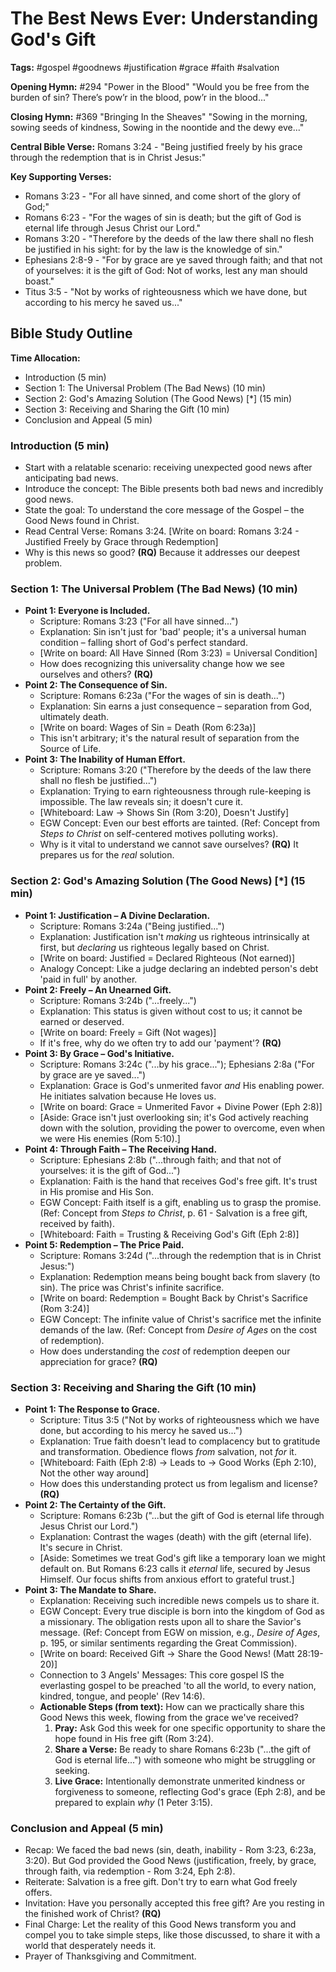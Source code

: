 # The Best News Ever: Understanding God's Gift

**Tags:** #gospel #goodnews #justification #grace #faith #salvation

**Opening Hymn:** #294 "Power in the Blood" "Would you be free from the burden
of sin? There’s pow’r in the blood, pow’r in the blood..."

**Closing Hymn:** #369 "Bringing In the Sheaves" "Sowing in the morning, sowing
seeds of kindness, Sowing in the noontide and the dewy eve..."

**Central Bible Verse:** Romans 3:24 - "Being justified freely by his grace
through the redemption that is in Christ Jesus:"

**Key Supporting Verses:**

- Romans 3:23 - "For all have sinned, and come short of the glory of God;"
- Romans 6:23 - "For the wages of sin is death; but the gift of God is eternal
  life through Jesus Christ our Lord."
- Romans 3:20 - "Therefore by the deeds of the law there shall no flesh be
  justified in his sight: for by the law is the knowledge of sin."
- Ephesians 2:8-9 - "For by grace are ye saved through faith; and that not of
  yourselves: it is the gift of God: Not of works, lest any man should boast."
- Titus 3:5 - "Not by works of righteousness which we have done, but according
  to his mercy he saved us..."

## Bible Study Outline

**Time Allocation:**

- Introduction (5 min)
- Section 1: The Universal Problem (The Bad News) (10 min)
- Section 2: God's Amazing Solution (The Good News) [*] (15 min)
- Section 3: Receiving and Sharing the Gift (10 min)
- Conclusion and Appeal (5 min)

### Introduction (5 min)

- Start with a relatable scenario: receiving unexpected good news after
  anticipating bad news.
- Introduce the concept: The Bible presents both bad news and incredibly good
  news.
- State the goal: To understand the core message of the Gospel – the Good News
  found in Christ.
- Read Central Verse: Romans 3:24. [Write on board: Romans 3:24 - Justified
  Freely by Grace through Redemption]
- Why is this news so good? **(RQ)** Because it addresses our deepest problem.

### Section 1: The Universal Problem (The Bad News) (10 min)

- **Point 1: Everyone is Included.**
  - Scripture: Romans 3:23 ("For all have sinned...")
  - Explanation: Sin isn't just for 'bad' people; it's a universal human
    condition – falling short of God's perfect standard.
  - [Write on board: All Have Sinned (Rom 3:23) = Universal Condition]
  - How does recognizing this universality change how we see ourselves and
    others? **(RQ)**
- **Point 2: The Consequence of Sin.**
  - Scripture: Romans 6:23a ("For the wages of sin is death...")
  - Explanation: Sin earns a just consequence – separation from God, ultimately
    death.
  - [Write on board: Wages of Sin = Death (Rom 6:23a)]
  - This isn't arbitrary; it's the natural result of separation from the Source
    of Life.
- **Point 3: The Inability of Human Effort.**
  - Scripture: Romans 3:20 ("Therefore by the deeds of the law there shall no
    flesh be justified...")
  - Explanation: Trying to earn righteousness through rule-keeping is
    impossible. The law reveals sin; it doesn't cure it.
  - [Whiteboard: Law -> Shows Sin (Rom 3:20), Doesn't Justify]
  - EGW Concept: Even our best efforts are tainted. (Ref: Concept from _Steps to
    Christ_ on self-centered motives polluting works).
  - Why is it vital to understand we cannot save ourselves? **(RQ)** It prepares
    us for the _real_ solution.

### Section 2: God's Amazing Solution (The Good News) [*] (15 min)

- **Point 1: Justification – A Divine Declaration.**
  - Scripture: Romans 3:24a ("Being justified...")
  - Explanation: Justification isn't _making_ us righteous intrinsically at
    first, but _declaring_ us righteous legally based on Christ.
  - [Write on board: Justified = Declared Righteous (Not earned)]
  - Analogy Concept: Like a judge declaring an indebted person's debt 'paid in
    full' by another.
- **Point 2: Freely – An Unearned Gift.**
  - Scripture: Romans 3:24b ("...freely...")
  - Explanation: This status is given without cost to us; it cannot be earned or
    deserved.
  - [Write on board: Freely = Gift (Not wages)]
  - If it's free, why do we often try to add our 'payment'? **(RQ)**
- **Point 3: By Grace – God's Initiative.**
  - Scripture: Romans 3:24c ("...by his grace..."); Ephesians 2:8a ("For by
    grace are ye saved...")
  - Explanation: Grace is God's unmerited favor _and_ His enabling power. He
    initiates salvation because He loves us.
  - [Write on board: Grace = Unmerited Favor + Divine Power (Eph 2:8)]
  - [Aside: Grace isn't just overlooking sin; it's God actively reaching down
    with the solution, providing the power to overcome, even when we were His
    enemies (Rom 5:10).]
- **Point 4: Through Faith – The Receiving Hand.**
  - Scripture: Ephesians 2:8b ("...through faith; and that not of yourselves: it
    is the gift of God...")
  - Explanation: Faith is the hand that receives God's free gift. It's trust in
    His promise and His Son.
  - EGW Concept: Faith itself is a gift, enabling us to grasp the promise. (Ref:
    Concept from _Steps to Christ_, p. 61 - Salvation is a free gift, received
    by faith).
  - [Whiteboard: Faith = Trusting & Receiving God's Gift (Eph 2:8)]
- **Point 5: Redemption – The Price Paid.**
  - Scripture: Romans 3:24d ("...through the redemption that is in Christ
    Jesus:")
  - Explanation: Redemption means being bought back from slavery (to sin). The
    price was Christ's infinite sacrifice.
  - [Write on board: Redemption = Bought Back by Christ's Sacrifice (Rom 3:24)]
  - EGW Concept: The infinite value of Christ's sacrifice met the infinite
    demands of the law. (Ref: Concept from _Desire of Ages_ on the cost of
    redemption).
  - How does understanding the _cost_ of redemption deepen our appreciation for
    grace? **(RQ)**

### Section 3: Receiving and Sharing the Gift (10 min)

- **Point 1: The Response to Grace.**
  - Scripture: Titus 3:5 ("Not by works of righteousness which we have done, but
    according to his mercy he saved us...")
  - Explanation: True faith doesn't lead to complacency but to gratitude and
    transformation. Obedience flows _from_ salvation, not _for_ it.
  - [Whiteboard: Faith (Eph 2:8) -> Leads to -> Good Works (Eph 2:10), Not the
    other way around]
  - How does this understanding protect us from legalism and license? **(RQ)**
- **Point 2: The Certainty of the Gift.**
  - Scripture: Romans 6:23b ("...but the gift of God is eternal life through
    Jesus Christ our Lord.")
  - Explanation: Contrast the wages (death) with the gift (eternal life). It's
    secure in Christ.
  - [Aside: Sometimes we treat God's gift like a temporary loan we might default
    on. But Romans 6:23 calls it *eternal* life, secured by Jesus Himself. Our
    focus shifts from anxious effort to grateful trust.]
- **Point 3: The Mandate to Share.**
  - Explanation: Receiving such incredible news compels us to share it.
  - EGW Concept: Every true disciple is born into the kingdom of God as a
    missionary. The obligation rests upon all to share the Savior's message.
    (Ref: Concept from EGW on mission, e.g., _Desire of Ages_, p. 195, or
    similar sentiments regarding the Great Commission).
  - [Write on board: Received Gift -> Share the Good News! (Matt 28:19-20)]
  - Connection to 3 Angels' Messages: This core gospel IS the everlasting gospel
    to be preached 'to all the world, to every nation, kindred, tongue, and
    people' (Rev 14:6).
  - **Actionable Steps (from text):** How can we practically share this Good
    News this week, flowing from the grace we've received?
    1.  **Pray:** Ask God this week for one specific opportunity to share the
        hope found in His free gift (Rom 3:24).
    2.  **Share a Verse:** Be ready to share Romans 6:23b ("...the gift of God
        is eternal life...") with someone who might be struggling or seeking.
    3.  **Live Grace:** Intentionally demonstrate unmerited kindness or
        forgiveness to someone, reflecting God's grace (Eph 2:8), and be
        prepared to explain _why_ (1 Peter 3:15).

### Conclusion and Appeal (5 min)

- Recap: We faced the bad news (sin, death, inability - Rom 3:23, 6:23a, 3:20).
  But God provided the Good News (justification, freely, by grace, through
  faith, via redemption - Rom 3:24, Eph 2:8).
- Reiterate: Salvation is a free gift. Don't try to earn what God freely offers.
- Invitation: Have you personally accepted this free gift? Are you resting in
  the finished work of Christ? **(RQ)**
- Final Charge: Let the reality of this Good News transform you and compel you
  to take simple steps, like those discussed, to share it with a world that
  desperately needs it.
- Prayer of Thanksgiving and Commitment.

